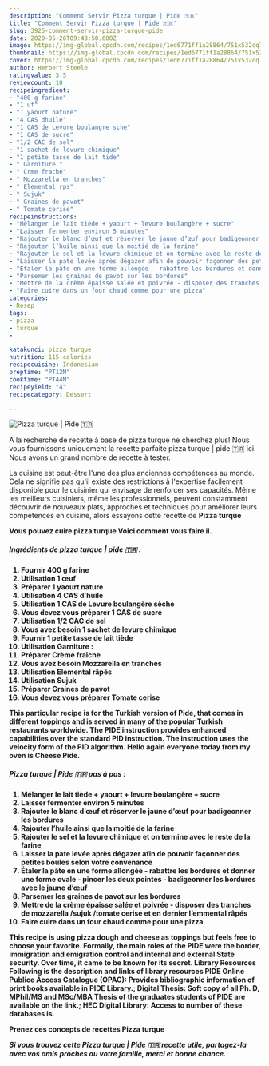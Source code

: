 ```yaml
---
description: "Comment Servir Pizza turque | Pide 🇹🇷"
title: "Comment Servir Pizza turque | Pide 🇹🇷"
slug: 3925-comment-servir-pizza-turque-pide
date: 2020-05-26T09:43:50.600Z
image: https://img-global.cpcdn.com/recipes/1ed6771ff1a28864/751x532cq70/pizza-turque-pide-🇹🇷-photo-principale-de-la-recette.jpg
thumbnail: https://img-global.cpcdn.com/recipes/1ed6771ff1a28864/751x532cq70/pizza-turque-pide-🇹🇷-photo-principale-de-la-recette.jpg
cover: https://img-global.cpcdn.com/recipes/1ed6771ff1a28864/751x532cq70/pizza-turque-pide-🇹🇷-photo-principale-de-la-recette.jpg
author: Herbert Steele
ratingvalue: 3.5
reviewcount: 10
recipeingredient:
- "400 g farine"
- "1 uf"
- "1 yaourt nature"
- "4 CAS dhuile"
- "1 CAS de Levure boulangre sche"
- "1 CAS de sucre"
- "1/2 CAC de sel"
- "1 sachet de levure chimique"
- "1 petite tasse de lait tide"
- " Garniture "
- " Crme frache"
- " Mozzarella en tranches"
- " Elemental rps"
- " Sujuk"
- " Graines de pavot"
- " Tomate cerise"
recipeinstructions:
- "Mélanger le lait tiède + yaourt + levure boulangère + sucre"
- "Laisser fermenter environ 5 minutes"
- "Rajouter le blanc d’œuf et réserver le jaune d’œuf pour badigeonner les bordures"
- "Rajouter l’huile ainsi que la moitié de la farine"
- "Rajouter le sel et la levure chimique et on termine avec le reste de la farine"
- "Laisser la pate levée après dégazer afin de pouvoir façonner des petites boules selon votre convenance"
- "Étaler la pâte en une forme allongée - rabattre les bordures et donner une forme ovale - pincer les deux pointes - badigeonner les bordures avec le jaune d’œuf"
- "Parsemer les graines de pavot sur les bordures"
- "Mettre de la crème épaisse salée et poivrée - disposer des tranches de mozzarella /sujuk /tomate cerise et en dernier l’emmental râpés"
- "Faire cuire dans un four chaud comme pour une pizza"
categories:
- Resep
tags:
- pizza
- turque
- 

katakunci: pizza turque  
nutrition: 115 calories
recipecuisine: Indonesian
preptime: "PT12M"
cooktime: "PT44M"
recipeyield: "4"
recipecategory: Dessert

---
```



![Pizza turque | Pide 🇹🇷](https://img-global.cpcdn.com/recipes/1ed6771ff1a28864/751x532cq70/pizza-turque-pide-🇹🇷-photo-principale-de-la-recette.jpg)

A la recherche de recette à base de pizza turque  ne cherchez plus! Nous vous fournissons uniquement la recette parfaite pizza turque | pide 🇹🇷 ici. Nous avons un grand nombre de recette à tester.

La cuisine est peut-être l'une des plus anciennes compétences au monde. Cela ne signifie pas qu'il existe des restrictions à l'expertise facilement disponible pour le cuisinier qui envisage de renforcer ses capacités. Même les meilleurs cuisiniers, même les professionnels, peuvent constamment découvrir de nouveaux plats, approches et techniques pour améliorer leurs compétences en cuisine, alors essayons cette recette de <strong> Pizza turque 

<!--inarticleads1-->

Vous pouvez cuire pizza turque  Voici comment vous faire il.

##### Ingrédients de pizza turque | pide 🇹🇷 :

1. Fournir 400 g farine
1. Utilisation 1 œuf
1. Préparer 1 yaourt nature
1. Utilisation 4 CAS d’huile
1. Utilisation 1 CAS de Levure boulangère sèche
1. Vous devez vous préparer 1 CAS de sucre
1. Utilisation 1/2 CAC de sel
1. Vous avez besoin 1 sachet de levure chimique
1. Fournir 1 petite tasse de lait tiède
1. Utilisation  Garniture :
1. Préparer  Crème fraîche
1. Vous avez besoin  Mozzarella en tranches
1. Utilisation  Elemental râpés
1. Utilisation  Sujuk
1. Préparer  Graines de pavot
1. Vous devez vous préparer  Tomate cerise


This particular recipe is for the Turkish version of Pide, that comes in different toppings and is served in many of the popular Turkish restaurants worldwide. The PIDE instruction provides enhanced capabilities over the standard PID instruction. The instruction uses the velocity form of the PID algorithm. Hello again everyone.today from my oven is Cheese Pide. 

<!--inarticleads2-->

##### Pizza turque | Pide 🇹🇷 pas à pas :

1. Mélanger le lait tiède + yaourt + levure boulangère + sucre
1. Laisser fermenter environ 5 minutes
1. Rajouter le blanc d’œuf et réserver le jaune d’œuf pour badigeonner les bordures
1. Rajouter l’huile ainsi que la moitié de la farine
1. Rajouter le sel et la levure chimique et on termine avec le reste de la farine
1. Laisser la pate levée après dégazer afin de pouvoir façonner des petites boules selon votre convenance
1. Étaler la pâte en une forme allongée - rabattre les bordures et donner une forme ovale - pincer les deux pointes - badigeonner les bordures avec le jaune d’œuf
1. Parsemer les graines de pavot sur les bordures
1. Mettre de la crème épaisse salée et poivrée - disposer des tranches de mozzarella /sujuk /tomate cerise et en dernier l’emmental râpés
1. Faire cuire dans un four chaud comme pour une pizza


This recipe is using pizza dough and cheese as toppings but feels free to choose your favorite. Formally, the main roles of the PIDE were the border, immigration and emigration control and internal and external State security. Over time, it came to be known for its secret. Library Resources Following is the description and links of library resources PIDE Online Publice Access Catalogue (OPAC): Provides bibliographic information of print books available in PIDE Library.; Digital Thesis: Soft copy of all Ph. D, MPhil/MS and MSc/MBA Thesis of the graduates students of PIDE are available on the link.; HEC Digital Library: Access to number of these databases is. 

<!--inarticleads1-->

<p>
Prenez ces concepts de recettes Pizza turque 
</p>

<p>
<i>Si vous trouvez cette Pizza turque | Pide 🇹🇷 recette utile, partagez-la avec vos amis proches ou votre famille, merci et bonne chance.</i>
</p>
